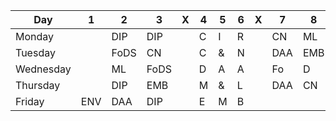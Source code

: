 | Day       | 1   | 2    | 3    | X | 4 | 5 | 6 | X | 7   | 8   | 9   |
|-----------|-----|------|------|---|---|---|---|---|-----|-----|-----|
| Monday    |     | DIP  | DIP  |   | C | I | R |   | CN  | ML  |     |
| Tuesday   |     | FoDS | CN   |   | C | & | N |   | DAA | EMB | ML  |
| Wednesday |     | ML   | FoDS |   | D | A | A |   | Fo  | D   | S   |
| Thursday  |     | DIP  | EMB  |   | M | & | L |   | DAA | CN  | EMB |
| Friday    | ENV | DAA  | DIP  |   | E | M | B |   |     |     |     |
